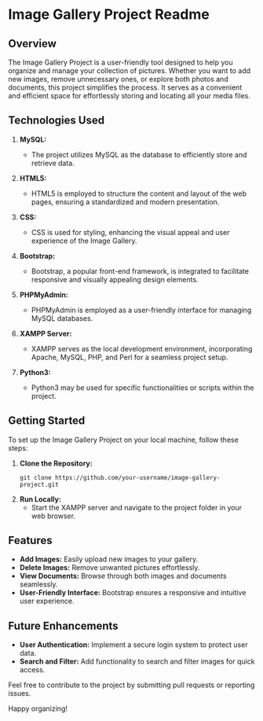 
# Image Gallery Project Readme

## Overview

The Image Gallery Project is a user-friendly tool designed to help you organize and manage your collection of pictures. Whether you want to add new images, remove unnecessary ones, or explore both photos and documents, this project simplifies the process. It serves as a convenient and efficient space for effortlessly storing and locating all your media files.

## Technologies Used

1. **MySQL:**
   - The project utilizes MySQL as the database to efficiently store and retrieve data.

2. **HTML5:**
   - HTML5 is employed to structure the content and layout of the web pages, ensuring a standardized and modern presentation.

3. **CSS:**
   - CSS is used for styling, enhancing the visual appeal and user experience of the Image Gallery.

4. **Bootstrap:**
   - Bootstrap, a popular front-end framework, is integrated to facilitate responsive and visually appealing design elements.

5. **PHPMyAdmin:**
   - PHPMyAdmin is employed as a user-friendly interface for managing MySQL databases.

6. **XAMPP Server:**
   - XAMPP serves as the local development environment, incorporating Apache, MySQL, PHP, and Perl for a seamless project setup.

7. **Python3:**
   - Python3 may be used for specific functionalities or scripts within the project.

## Getting Started

To set up the Image Gallery Project on your local machine, follow these steps:

1. **Clone the Repository:**
   ```
   git clone https://github.com/your-username/image-gallery-project.git
   ```
2. **Run Locally:**
   - Start the XAMPP server and navigate to the project folder in your web browser.

## Features

- **Add Images:** Easily upload new images to your gallery.
- **Delete Images:** Remove unwanted pictures effortlessly.
- **View Documents:** Browse through both images and documents seamlessly.
- **User-Friendly Interface:** Bootstrap ensures a responsive and intuitive user experience.

## Future Enhancements

- **User Authentication:** Implement a secure login system to protect user data.
- **Search and Filter:** Add functionality to search and filter images for quick access.

Feel free to contribute to the project by submitting pull requests or reporting issues.

Happy organizing!

